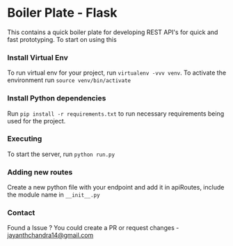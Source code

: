 # Boiler Plate - Flask
  
This contains a quick boiler plate for developing REST API's for quick and fast prototyping.
To start on using this 

### Install Virtual Env
To run virtual env for your project, run `virtualenv -vvv venv`. 
To activate the environment run `source venv/bin/activate`

### Install Python dependencies 
Run `pip install -r requirements.txt` to run necessary requirements being used for the project.

### Executing
To start the server, run `python run.py`

### Adding new routes
Create a new python file with your endpoint and add it in apiRoutes, include the module name in `__init__.py`

### Contact
Found a Issue ? You could create a PR or request changes - jayanthchandra14@gmail.com